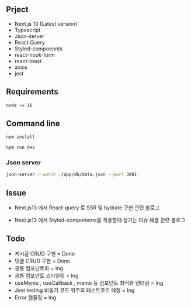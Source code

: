 ## Prject 
* Next.js 13 (Latest version)
* Typescript
* Json-server
* React Query
* Styled-compoennts
* react-hook-form
* react-toast
* axios
* jest

## Requirements
```sh
node >= 16
```

## Command line
```sh
npm install
```

```sh
npm run dev
```

### Json server

```sh
json-server --watch ./app/db/data.json --port 3001  
```


## Issue
* Next.js13 에서 React-query 로 SSR 및 hydrate 구현 관련 블로그

* Next.js13 에서 Styled-components를 적용할때 생기는 이슈 해결 관련 블로그


## Todo

* 게시글 CRUD 구현 = Done
* 댓글 CRUD 구현 = Done
* 공통 컴포넌트화 = Ing
* 공통 컴포넌트 스타일링 = Ing
* useMemo , useCallback , memo 등 컴포넌트 최적화 렌더링 = Ing
* Jest testing 비동기 코드 위주의 테스트코드 예정 = Ing
* Error 핸들링 = Ing
